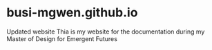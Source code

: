 # busi-mgwen.github.io
 Updated website
Thia is my website for the documentation during my Master of Design for Emergent Futures
